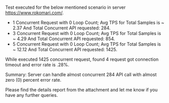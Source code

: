 Test executed for the below mentioned scenario in server https://www.rokomari.com/.
<ul> 
<li>1 Concurrent Request with 0 Loop Count; Avg TPS for Total Samples is ~ 2.37 And Total Concurrent API requested: 284.</li>
<li>3 Concurrent Request with 0 Loop Count; Avg TPS for Total Samples is ~ 4.29 And Total Concurrent API requested: 854.</li>
<li>5 Concurrent Request with 0 Loop Count; Avg TPS for Total Samples is ~ 12.12 And Total Concurrent API requested: 1425.</li>
</ul>

While executed 1425 concurrent request, found 4 request got connection timeout and error rate is .28%.

Summary: Server can handle almost concurrent 284 API call with almost zero (0) percent error rate.

Please find the details report from the attachment and let me know if you have any further queries.

